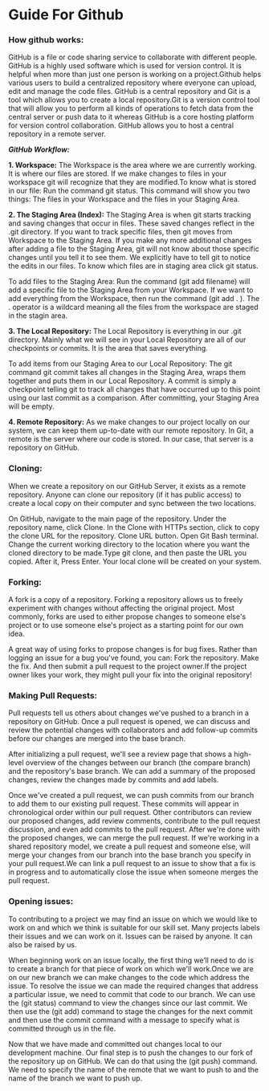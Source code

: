 # Guide For Github

### How github works:
GitHub is a file or code sharing service to collaborate with different people. 
GitHub is a highly used software which is used for version control. It is helpful when more than just one person is working on a project.Github helps various users to build a centralized repository where everyone can upload, edit and manage the code files. 
GitHub is a central repository and Git is a tool which allows you to create a local repository.Git is a version control tool that will allow you to perform all kinds of operations to fetch data from the central server or push data to it whereas GitHub is a core hosting platform for version control collaboration. GitHub allows you to host a central repository in a remote server.

***GitHub  Workflow:***

**1. Workspace:**
The Workspace is the area where we are currently working. It is where our files are stored. If we make changes to files in your workspace git will recognize that they are modified.To know what is stored in our file: Run the command git status. This command will show you two things: The files in your Workspace and the files in your Staging Area. 

**2. The Staging Area (Index):**
The Staging Area is when git starts tracking and saving changes that occur in files. These saved changes reflect in the .git directory. If you want to track specific files, then git moves from Workspace to the Staging Area. If you make any more additional changes after adding a file to the Staging Area, git will not know about those specific changes until you tell it to see them. We explicitly have to tell git to notice the edits in our files. To know which files are in staging area click git status.

To add files to the Staging Area: Run the command (git add filename) will add a specific file to the Staging Area from your Workspace. If we want to add everything from the Workspace, then run the command (git add . ). The . operator is a wildcard meaning all the files from the workspace are staged in the stagin area.

**3. The Local Repository:**
The Local Repository is everything in our .git directory. Mainly what we will see in your Local Repository are all of our checkpoints or commits. It is the area that saves everything.

To add items from our Staging Area to our Local Repository: The git command git commit takes all changes in the Staging Area, wraps them together and puts them in our Local Repository. A commit is simply a checkpoint telling git to track all changes that have occurred up to this point using our last commit as a comparison. After committing, your Staging Area will be empty.

**4. Remote Repository:**
As we make changes to our project locally on our system, we can keep them up-to-date with our remote repository. In Git, a remote is the server where our code is stored. In our case, that server is a repository on GitHub.


### Cloning:
When we create a repository on our GitHub Server, it exists as a remote repository. Anyone can clone our repository (if it has public access) to create a local copy on their computer and sync between the two locations.

On GitHub, navigate to the main page of the repository. Under the repository name, click Clone. In the Clone with HTTPs section, click  to copy the clone URL for the repository. Clone URL button. Open Git Bash terminal. Change the current working directory to the location where you want the cloned directory to be made.Type git clone, and then paste the URL you copied. After it, Press Enter. Your local clone will be created on your system.
 

### Forking:
A fork is a copy of a repository. Forking a repository allows us to freely experiment with changes without affecting the original project. Most commonly, forks are used to either propose changes to someone else's project or to use someone else's project as a starting point for our own idea.

A great way of using forks to propose changes is for bug fixes. Rather than logging an issue for a bug you've found, you can:
Fork the repository. Make the fix. And then submit a pull request to the project owner.If the project owner likes your work, they might pull your fix into the original repository!



### Making Pull Requests:
Pull requests tell us others about changes we've pushed to a branch in a repository on GitHub. Once a pull request is opened, we can discuss and review the potential changes with collaborators and add follow-up commits before our changes are merged into the base branch.

After initializing a pull request, we'll see a review page that shows a high-level overview of the changes between our branch (the compare branch) and the repository's base branch. We can add a summary of the proposed changes, review the changes made by commits and add labels.

Once we've created a pull request, we can push commits from our branch to add them to our existing pull request. These commits will appear in chronological order within our pull request. Other contributors can review our proposed changes, add review comments, contribute to the pull request discussion, and even add commits to the pull request. After we're done with the proposed changes, we can merge the pull request. If we're working in a shared repository model, we create a pull request and someone else, will merge your changes from our branch into the base branch you specify in your pull request.We can link a pull request to an issue to show that a fix is in progress and to automatically close the issue when someone merges the pull request. 


### Opening issues:
To contributing to a project we may find an issue on which we would like to work on and which we think is suitable for our skill set. Many projects labels their issues and we can work on it. Issues can be raised by anyone. It can also be raised by us.

When beginning work on an issue locally, the first thing we’ll need to do is to create a branch for that piece of work on which we'll work.Once we are on our new branch we can make changes to the code which address the issue. To resolve the issue we can made the required changes that address a particular issue, we need to commit that code to our branch. We can use the (git status) command to view the changes since our last commit. We then use the (git add) command to stage the changes for the next commit and then use the commit command with a message to specify what is committed through us in the file.

Now that we have made and committed out changes local to our development machine. Our final step is to push the changes to our fork of the repository up on GitHub. We can do that using the (git push) command. We need to specify the name of the remote that we want to push to and the name of the branch we want to push up.
